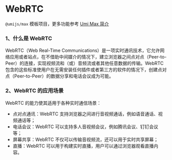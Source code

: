 # WebRTC

`@umijs/max` 模板项目，更多功能参考 [Umi Max 简介](https://umijs.org/docs/max/introduce)

### 1、什么是 WebRTC

WebRTC（Web Real-Time Communications）是一项实时通讯技术，它允许网络应用或者站点，在不借助中间媒介的情况下，建立浏览器之间点对点（Peer-to-Peer）的连接，实现视频流和（或）音频流或者其他任意数据的传输。WebRTC 包含的这些标准使用户在无需安装任何插件或者第三方的软件的情况下，创建点对点（Peer-to-Peer）的数据分享和电话会议成为可能。

### 2、WebRTC 的应用场景

WebRTC 的能力使其适用于各种实时通信场景：

- 点对点通讯：WebRTC 支持浏览器之间进行音视频通话，例如语音通话、视频通话等；
- 电话会议：WebRTC 可以支持多人音视频会议，例如腾讯会议、钉钉会议等；
- 屏幕共享：WebRTC 不仅可以传输音视频流，还可以用于实时共享屏幕；
- 直播：WebRTC 可以用于构建实时直播，用户可以通过浏览器观看直播内容。
